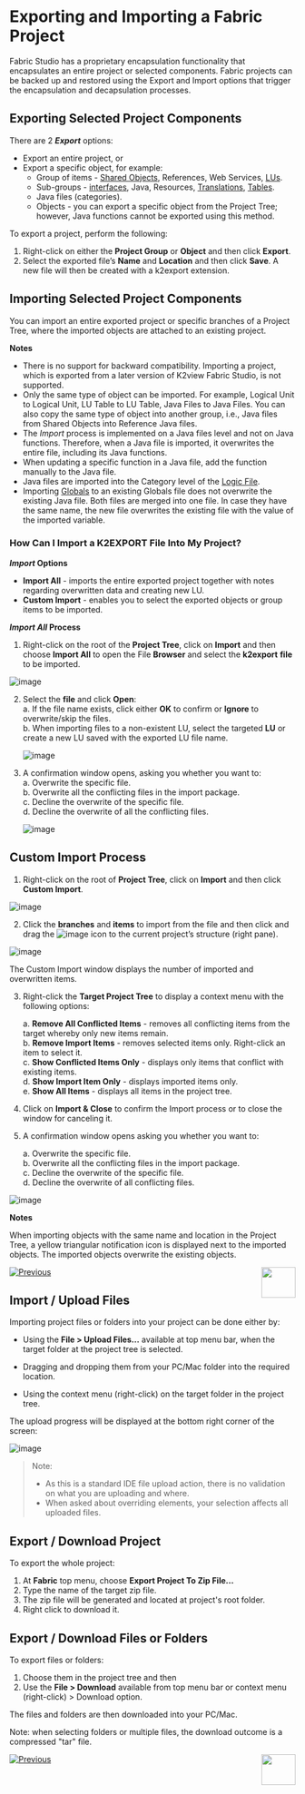 # Exporting and Importing a Fabric Project

<studio>

Fabric Studio has a proprietary encapsulation functionality that encapsulates an entire project or selected components. Fabric projects can be backed up and restored using the Export and Import options that trigger the encapsulation and decapsulation processes.

## Exporting Selected Project Components

There are 2 ***Export*** options:
* Export an entire project, or
* Export a specific object, for example:
  * Group of items - [Shared Objects](/articles/04_fabric_studio/12_shared_objects.md), References, Web Services, [LUs](/articles/03_logical_units/01_LU_overview.md).
  * Sub-groups - [interfaces](/articles/05_DB_interfaces/01_interfaces_overview.md), Java, Resources, [Translations](/articles/09_translations/01_translations_overview_and_use_cases.md), [Tables](/articles/06_LU_tables/01_LU_tables_overview.md).
  * Java files (categories).
  * Objects - you can export a specific object from the Project Tree; however, Java functions cannot be exported using this method.

To export a project, perform the following:
1. Right-click on either the **Project Group** or **Object** and then click **Export**.
2. Select the exported file’s **Name** and **Location** and then click **Save**. A new file will then be created with a k2export extension.

## Importing Selected Project Components

You can import an entire exported project or specific branches of a Project Tree, where the imported objects are attached to an existing project.

**Notes**  
* There is no support for backward compatibility. Importing a project, which is exported from a later version of K2view Fabric Studio, is not supported.
* Only the same type of object can be imported. For example, Logical Unit to Logical Unit, LU Table to LU Table, Java Files to Java Files. You can also copy the same type of object into another group, i.e., Java files from Shared Objects into Reference Java files.
* The *Import* process is implemented on a Java files level and not on Java functions. Therefore, when a Java file is imported, it overwrites the entire file, including its Java functions.  
* When updating a specific function in a Java file, add the function manually to the Java file. 
* Java files are imported into the Category level of the [Logic File](/articles/04_fabric_studio/09_logic_files_and_categories.md). 
* Importing [Globals](/articles/08_globals/01_globals_overview.md) to an existing Globals file does not overwrite the existing Java file. Both files are merged into one file. In case they have the same name, the new file overwrites the existing file with the value of the imported variable. 

### How Can I Import a K2EXPORT File Into My Project?

***Import* Options**

* **Import All** - imports the entire exported project together with notes regarding overwritten data and creating new LU.
* **Custom Import** - enables you to select the exported objects or group items to be imported.

***Import All* Process**

1. Right-click on the root of the **Project Tree**, click on **Import** and then choose **Import All** to open the File **Browser** and select the **k2export** **file** to be imported.  

![image](images/04_11_01_k2export_file.PNG)

2. Select the **file** and click **Open**:  
    a. If the file name exists, click either **OK** to confirm or **Ignore** to overwrite/skip the files.\
    b. When importing files to a non-existent LU, select the targeted **LU** or create a new LU saved with the exported LU file name.

    ![image](images/04_11_02%20LU%20file%E2%80%99s%20name.png)

3. A confirmation window opens, asking you whether you want to:\
    a. Overwrite the specific file.\
    b. Overwrite all the conflicting files in the import package.\
    c. Decline the overwrite of the specific file.\
    d. Decline the overwrite of all the conflicting files. 

    ![image](images/04_11_03_confirmation_window.PNG)

## Custom Import Process

1. Right-click on the root of **Project Tree**, click on **Import** and then click **Custom Import**.

![image](images/04_11_04_Custom_Import.PNG)

2. Click the **branches** and **items** to import from the file and then click and drag the ![image](images/04_11_05%20%2BICON.png) icon to the current project’s structure (right pane).  

![image](images/04_11_06_custom_import.PNG)

The Custom Import window displays the number of imported and overwritten items.

3.  Right-click the **Target Project Tree** to display a context menu with the following options:

    a. **Remove All Conflicted Items** - removes all conflicting items from the target whereby only new items remain.\
    b. **Remove Import Items** - removes selected items only. Right-click an item to select it.\
    c. **Show Conflicted Items Only** - displays only items that conflict with existing items.\
    d. **Show Import Item Only** - displays imported items only.\
    e. **Show All Items** - displays all items in the project tree.

4. Click on **Import & Close** to confirm the Import process or to close the window for canceling it. 
5. A confirmation window opens asking you whether you want to:

    a. Overwrite the specific file.\
    b. Overwrite all the conflicting files in the import package.\
    c. Decline the overwrite of the specific file.\
    d. Decline the overwrite of all conflicting files. 

![image](images/04_11_03_confirmation_window.PNG)

**Notes** 

When importing objects with the same name and location in the Project Tree, a yellow triangular notification icon is displayed next to the imported objects. The imported objects overwrite the existing objects. 

[![Previous](/articles/images/Previous.png)](/articles/04_fabric_studio/10_fabric_studio_validating_java_code_within_a_project.md)[<img align="right" width="60" height="54" src="/articles/images/Next.png">](/articles/04_fabric_studio/12_shared_objects.md)

</studio>

<web>

## Import / Upload Files

Importing project files or folders into your project can be done either by:

* Using the **File > Upload Files...** available at top menu bar, when the target folder at the project tree is selected.
* Dragging and dropping them from your PC/Mac folder into the required location.

* Using the context menu (right-click) on the target folder in the project tree.
  ​     

The upload progress will be displayed at the bottom right corner of the screen:

  ![image](images/web/5_upload_progress.PNG)



> Note: 
>
> * As this is a standard IDE file upload action, there is no validation on what you are uploading and where. 
> * When asked about overriding elements, your selection affects all uploaded files.



## Export / Download Project

To export the whole project:

1. At **Fabric** top menu, choose **Export Project To Zip File...**
2. Type the name of the target zip file.
3. The zip file will be generated and located at project's root folder.
4. Right click to download it.



## Export / Download Files or Folders

To export files or folders:

1. Choose them in the project tree and then 
2. Use the **File > Download** available from top menu bar or context menu (right-click) > Download option.

The files and folders are then downloaded into your PC/Mac.

Note: when selecting folders or multiple files, the download outcome is a compressed "tar" file.



[![Previous](/articles/images/Previous.png)](/articles/04_fabric_studio/08_fabric_project_tree.md)[<img align="right" width="60" height="54" src="/articles/images/Next.png">](/articles/04_fabric_studio/12_shared_objects.md)

</web>

